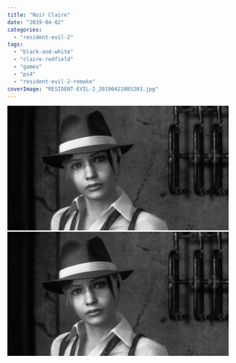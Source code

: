 ```yaml
---
title: "Noir Claire"
date: "2019-04-02"
categories: 
  - "resident-evil-2"
tags: 
  - "black-and-white"
  - "claire-redfield"
  - "games"
  - "ps4"
  - "resident-evil-2-remake"
coverImage: "RESIDENT-EVIL-2_20190422085203.jpg"
---
```


[![](images/RESIDENT-EVIL-2_20190422085203.jpg)](images/RESIDENT-EVIL-2_20190422085203.jpg)
[![](images/RESIDENT-EVIL-2_20190422085203.jpg)](images/RESIDENT-EVIL-2_20190422085203.jpg)
